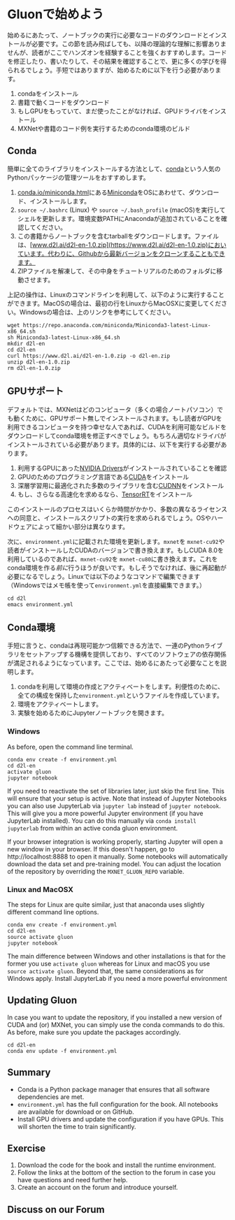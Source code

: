 # Gluonで始めよう

始めるにあたって、ノートブックの実行に必要なコードのダウンロードとインストールが必要です。この節を読み飛ばしても、以降の理論的な理解に影響ありませんが、読者がここでハンズオンを経験することを強くおすすめします。コードを修正したり、書いたりして、その結果を確認することで、更に多くの学びを得られるでしょう。手短ではありますが、始めるために以下を行う必要があります。

1. condaをインストール
1. 書籍で動くコードをダウンロード
1. もしGPUをもっていて、まだ使ったことがなければ、GPUドライバをインストール
1. MXNetや書籍のコード例を実行するためのconda環境のビルド

## Conda

簡単に全てのライブラリをインストールする方法として、[conda](https://conda.io)という人気のPythonパッケージの管理ツールをおすすめします。

1. [conda.io/miniconda.html](https://conda.io/miniconda.html)にある[Miniconda](https://conda.io/miniconda.html)をOSにあわせて、ダウンロード、インストールします。
1. `source ~/.bashrc` (Linux) や `source ~/.bash_profile` (macOS)を実行してシェルを更新します。環境変数PATHにAnacondaが追加されていることを確認してください。
1. この書籍からノートブックを含むtarballをダウンロードします。ファイルは、[www.d2l.ai/d2l-en-1.0.zip](https://www.d2l.ai/d2l-en-1.0.zip)においています。代わりに、Githubから最新バージョンをクローンすることもできます。
1. ZIPファイルを解凍して、その中身をチュートリアルのためのフォルダに移動させます。

上記の操作は、Linuxのコマンドラインを利用して、以下のように実行することができます。MacOSの場合は、最初の行をLinuxからMacOSXに変更してください。Windowsの場合は、上のリンクを参考にしてください。

```
wget https://repo.anaconda.com/miniconda/Miniconda3-latest-Linux-x86_64.sh
sh Miniconda3-latest-Linux-x86_64.sh
mkdir d2l-en
cd d2l-en
curl https://www.d2l.ai/d2l-en-1.0.zip -o d2l-en.zip
unzip d2l-en-1.0.zip
rm d2l-en-1.0.zip
```

## GPUサポート

デフォルトでは、MXNetはどのコンピュータ（多くの場合ノートパソコン）でも動くために、GPUサポート無しでインストールされます。もし読者がGPUを利用できるコンピュータを持つ幸せな人であれば、CUDAを利用可能なビルドをダウンロードしてconda環境を修正すべきでしょう。もちろん適切なドライバがインストールされている必要があります。具体的には、以下を実行する必要があります。

1. 利用するGPUにあった[NVIDIA Drivers](https://www.nvidia.com/drivers)がインストールされていることを確認
1. GPUのためのプログラミング言語である[CUDA](https://developer.nvidia.com/cuda-downloads)をインストール
1. 深層学習用に最適化された多数のライブラリを含む[CUDNN](https://developer.nvidia.com/cudnn)をインストール
1. もし、さらなる高速化を求めるなら、[TensorRT](https://developer.nvidia.com/tensorrt)をインストール

このインストールのプロセスはいくらか時間がかかり、多数の異なるライセンスへの同意と、インストールスクリプトの実行を求められるでしょう。OSやハードウェアによって細かい部分は異なります。

次に、`environment.yml`に記載された環境を更新します。`mxnet`を
`mxnet-cu92`や読者がインストールしたCUDAのバージョンで書き換えます。もしCUDA 8.0を利用しているのであれば、`mxnet-cu92`を `mxnet-cu80`に書き換えます。これをconda環境を作る*前に*行うほうが良いです。もしそうでなければ、後に再起動が必要になるでしょう。Linuxでは以下のようなコマンドで編集できます（Windowsではメモ帳を使って`environment.yml`を直接編集できます。）

```
cd d2l
emacs environment.yml
```

## Conda環境

手短に言うと、condaは再現可能かつ信頼できる方法で、一連のPythonライブラリをセットアップする機構を提供しており、すべてのソフトウェアの依存関係が満足されるようになっています。ここでは、始めるにあたって必要なことを説明します。

1. condaを利用して環境の作成とアクティベートをします。利便性のために、全ての構成を保持した`environment.yml`というファイルを作成しています。
1. 環境をアクティベートします。
1. 実験を始めるためにJupyterノートブックを開きます。

### Windows

As before, open the command line terminal.

```
conda env create -f environment.yml
cd d2l-en
activate gluon
jupyter notebook
```

If you need to reactivate the set of libraries later, just skip the first line. This will ensure that your setup is active. Note that instead of Jupyter Notebooks you can also use JupyterLab via `jupyter lab` instead of `jupyter notebook`. This will give you a more powerful Jupyter environment (if you have JupyterLab installed). You can do this manually via `conda install jupyterlab` from within an active conda gluon environment.

If your browser integration is working properly, starting Jupyter will open a new window in your browser. If this doesn't happen, go to http://localhost:8888 to open it manually. Some notebooks will automatically download the data set and pre-training model. You can adjust the location of the repository by overriding the `MXNET_GLUON_REPO` variable.

### Linux and MacOSX

The steps for Linux are quite similar, just that anaconda uses slightly different command line options.

```
conda env create -f environment.yml
cd d2l-en
source activate gluon
jupyter notebook
```

The main difference between Windows and other installations is that for the former you use `activate gluon` whereas for Linux and macOS you use `source activate gluon`. Beyond that, the same considerations as for Windows apply. Install JupyterLab if you need a more powerful environment

## Updating Gluon

In case you want to update the repository, if you installed a new version of CUDA and (or) MXNet, you can simply use the conda commands to do this. As before, make sure you update the packages accordingly.

```
cd d2l-en
conda env update -f environment.yml
```

## Summary

* Conda is a Python package manager that ensures that all software dependencies are met.
* `environment.yml` has the full configuration for the book. All notebooks are available for download or on GitHub.
* Install GPU drivers and update the configuration if you have GPUs. This will shorten the time to train significantly.

## Exercise

1. Download the code for the book and install the runtime environment.
1. Follow the links at the bottom of the section to the forum in case you have questions and need further help.
1. Create an account on the forum and introduce yourself.

## Discuss on our Forum

<div id="discuss" topic_id="2315"></div>

